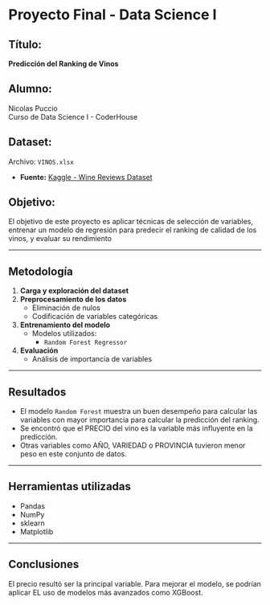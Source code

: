 # Proyecto Final - Data Science I

## Título:
**Predicción del Ranking de Vinos**

## Alumno:
Nicolas Puccio  
Curso de Data Science I - CoderHouse

## Dataset:
Archivo: `VINOS.xlsx`  
- **Fuente:** [Kaggle - Wine Reviews Dataset](https://www.kaggle.com/datasets/zynicide/wine-reviews?select=winemag-data-130k-v2.csv)

## Objetivo:
El objetivo de este proyecto es aplicar técnicas de selección de variables, entrenar un modelo de regresión para predecir el ranking de calidad de los vinos, y evaluar su rendimiento

---

## Metodología

1. **Carga y exploración del dataset**
2. **Preprocesamiento de los datos**
   - Eliminación de nulos
   - Codificación de variables categóricas
3. **Entrenamiento del modelo**
   - Modelos utilizados:
     - `Random Forest Regressor`
4. **Evaluación**
    - Análisis de importancia de variables

---

## Resultados

- El modelo `Random Forest` muestra un buen desempeño para calcular las variables con mayor importancia para calcular la predicción del ranking.
- Se encontró que el PRECIO del vino es la variable más influyente en la predicción.
- Otras variables como AÑO, VARIEDAD o PROVINCIA tuvieron menor peso en este conjunto de datos.

---

## Herramientas utilizadas

- Pandas
- NumPy
- sklearn
- Matplotlib

---

## Conclusiones

El precio resultó ser la principal variable. Para mejorar el modelo, se podrían aplicar EL uso de modelos más avanzados como XGBoost.
